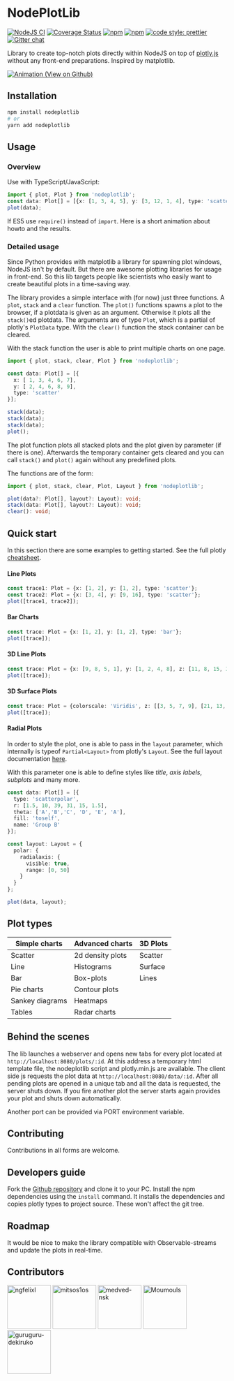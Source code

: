 # NodePlotLib

[![NodeJS CI](https://github.com/ngfelixl/nodeplotlib/workflows/Node.js%20CI/badge.svg)](https://github.com/ngfelixl/nodeplotlib/actions?query=workflow%3A%22Node.js+CI%22)
[![Coverage Status](https://coveralls.io/repos/github/ngfelixl/nodeplotlib/badge.svg?branch=master)](https://coveralls.io/github/ngfelixl/nodeplotlib?branch=master)
[![npm](https://img.shields.io/npm/v/nodeplotlib?color=#00f800)](https://npmjs.com/package/nodeplotlib)
[![npm](https://img.shields.io/npm/dt/nodeplotlib.svg)](https://npmjs.com/package/nodeplotlib)
[![code style: prettier](https://img.shields.io/badge/code_style-prettier-ff69b4.svg)](https://github.com/prettier/prettier)
[![Gitter chat](https://badges.gitter.im/gitterHQ/gitter.png)](https://gitter.im/nodeplotlib/)

Library to create top-notch plots directly within NodeJS on top of [plotly.js](https://plot.ly/javascript/)
without any front-end preparations. Inspired by matplotlib.

[![Animation (View on Github)](https://raw.githubusercontent.com/ngfelixl/nodeplotlib/master/img/animation.gif)](https://raw.githubusercontent.com/ngfelixl/nodeplotlib/master/img/animation.gif)

## Installation

```sh
npm install nodeplotlib
# or
yarn add nodeplotlib
```

## Usage

### Overview

Use with TypeScript/JavaScript:

```typescript
import { plot, Plot } from 'nodeplotlib';
const data: Plot[] = [{x: [1, 3, 4, 5], y: [3, 12, 1, 4], type: 'scatter'}];
plot(data);
```

If ES5 use `require()` instead of `import`. Here is a short animation about howto and the results.

### Detailed usage

Since Python provides with matplotlib a library for spawning plot windows, NodeJS isn't by default.
But there are awesome plotting libraries for usage in front-end. So this lib targets people like
scientists who easily want to create beautiful plots in a time-saving way.

The library provides a simple interface with (for now) just three functions. A `plot`, `stack` and a
`clear` function. The `plot()` functions spawns a plot to the browser, if a plotdata is given as an
argument. Otherwise it plots all the `stack()`ed plotdata. The arguments are of type `Plot`, which is a
partial of plotly's `PlotData` type. With the `clear()` function the stack container can be cleared.

With the stack function the user is able to print multiple charts on one page.

```typescript
import { plot, stack, clear, Plot } from 'nodeplotlib';

const data: Plot[] = [{
  x: [ 1, 3, 4, 6, 7],
  y: [ 2, 4, 6, 8, 9],
  type: 'scatter'
}];

stack(data);
stack(data);
stack(data);
plot();
```

The plot function plots all stacked plots and the plot given by parameter (if there is one).
Afterwards the temporary container gets cleared and you can call `stack()` and `plot()` again
without any predefined plots.

The functions are of the form:

```typescript
import { plot, stack, clear, Plot, Layout } from 'nodeplotlib';

plot(data?: Plot[], layout?: Layout): void;
stack(data: Plot[], layout?: Layout): void;
clear(): void;
```

## Quick start

In this section there are some examples to getting started. See the full plotly
[cheatsheet](https://images.plot.ly/plotly-documentation/images/plotly_js_cheat_sheet.pdf?_ga=2.2676214.711017137.1550402185-1513144731.1549064935).

#### Line Plots

```typescript
const trace1: Plot = {x: [1, 2], y: [1, 2], type: 'scatter'};
const trace2: Plot = {x: [3, 4], y: [9, 16], type: 'scatter'};
plot([trace1, trace2]);
```

#### Bar Charts

```typescript
const trace: Plot = {x: [1, 2], y: [1, 2], type: 'bar'};
plot([trace]);
```

#### 3D Line Plots

```typescript
const trace: Plot = {x: [9, 8, 5, 1], y: [1, 2, 4, 8], z: [11, 8, 15, 3], type: 'scatter3d'};
plot([trace]);
```

#### 3D Surface Plots

```typescript
const trace: Plot = {colorscale: 'Viridis', z: [[3, 5, 7, 9], [21, 13, 8, 5]]};
plot([trace]);
```

#### Radial Plots

In order to style the plot, one is able to pass in the `layout` parameter, which internally
is typeof `Partial<Layout>` from plotly's `Layout`. See the full layout documentation
[here](https://plot.ly/javascript/#layout-options).

With this parameter one is able to define styles like *title*, *axis labels*,
*subplots* and many more.

```typescript
const data: Plot[] = [{
  type: 'scatterpolar',
  r: [1.5, 10, 39, 31, 15, 1.5],
  theta: ['A','B','C', 'D', 'E', 'A'],
  fill: 'toself',
  name: 'Group B'
}];

const layout: Layout = {
  polar: {
    radialaxis: {
      visible: true,
      range: [0, 50]
    }
  }
};

plot(data, layout);
```

## Plot types

| Simple charts              | Advanced charts             | 3D Plots           |
| -------------------------- | --------------------------- | ------------------ |
| Scatter                    | 2d density plots            | Scatter            |
| Line                       | Histograms                  | Surface            |
| Bar                        | Box-plots                   | Lines              |
| Pie charts                 | Contour plots               |                    |
| Sankey diagrams            | Heatmaps                    |                    |
| Tables                     | Radar charts                |                    |

## Behind the scenes

The lib launches a webserver and opens new tabs for every plot located at
`http://localhost:8080/plots/:id`. At this address a temporary html template
file, the nodeplotlib script and plotly.min.js are available. The client side
js requests the plot data at `http://localhost:8080/data/:id`. After all
pending plots are opened in a unique tab and all the data is requested, the
server shuts down. If you fire another plot the server starts again provides
your plot and shuts down automatically.

Another port can be provided via PORT environment variable.

## Contributing

Contributions in all forms are welcome.

## Developers guide

Fork the [Github repository](https://github.com/ngfelixl/nodeplotlib) and clone
it to your PC. Install the npm dependencies using the `install` command. It installs
the dependencies and copies plotly types to project source. These won't affect
the git tree.

## Roadmap

It would be nice to make the library compatible with Observable-streams and update
the plots in real-time.

## Contributors

<a href="https://github.com/ngfelixl"><img src="https://avatars2.githubusercontent.com/u/24190530" title="ngfelixl" width="100" height="100"></a>
<a href="https://github.com/mitsos1os"><img src="https://avatars3.githubusercontent.com/u/8208733" title="mitsos1os" width="100" height="100"></a>
<a href="https://github.com/medved-nsk"><img src="https://avatars1.githubusercontent.com/u/6310906" title="medved-nsk" width="100" height="100"></a>
<a href="https://github.com/Moumouls"><img src="https://avatars.githubusercontent.com/u/27959372" title="Moumouls" width="100" height="100"></a>
<a href="https://github.com/grgr-dkrk"><img src="https://avatars.githubusercontent.com/u/40130327" title="guruguru-dekiruko" width="100" height="100"></a>
